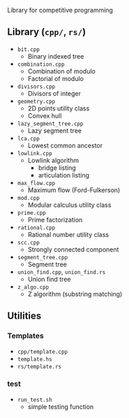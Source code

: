 Library for competitive programming

## Library (`cpp/`, `rs/`)

- `bit.cpp`
	- Binary indexed tree
- `combination.cpp`
	- Combination of modulo
	- Factorial of modulo
- `divisors.cpp`
	- Divisors of integer
- `geometry.cpp`
	- 2D points utility class
	- Convex hull
- `lazy_segment_tree.cpp`
	- Lazy segment tree
- `lca.cpp`
	- Lowest common ancestor
- `lowlink.cpp`
	- Lowlink algorithm
		- bridge listing
		- articulation listing
- `max_flow.cpp`
	- Maximum flow (Ford-Fulkerson)
- `mod.cpp`
	- Modular calculus utility class
- `prime.cpp`
	- Prime factorization
- `rational.cpp`
	- Rational number utility class
- `scc.cpp`
	- Strongly connected component
- `segment_tree.cpp`
	- Segment tree
- `union_find.cpp`, `union_find.rs`
	- Union find tree
- `z_algo.cpp`
	- Z algorithm (substring matching)

## Utilities

### Templates

- `cpp/template.cpp`
- `template.hs`
- `rs/template.rs`

### test

- `run_test.sh`
	- simple testing function
